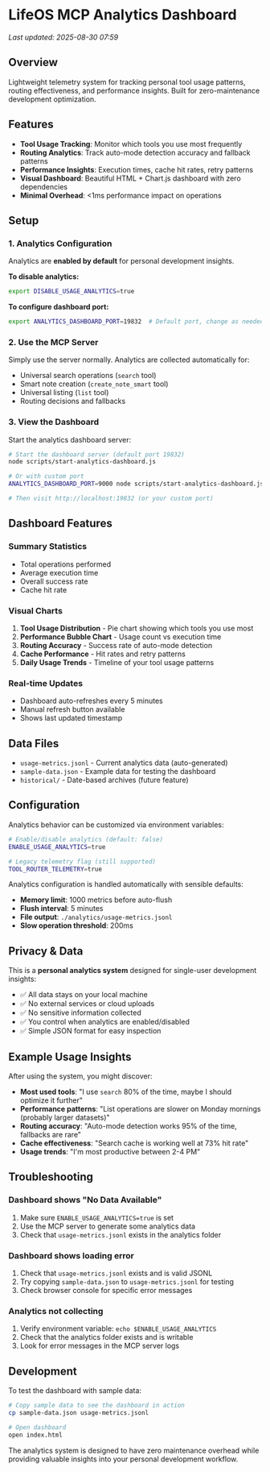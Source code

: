 # LifeOS MCP Analytics Dashboard

*Last updated: 2025-08-30 07:59*

## Overview

Lightweight telemetry system for tracking personal tool usage patterns, routing effectiveness, and performance insights. Built for zero-maintenance development optimization.

## Features

- **Tool Usage Tracking**: Monitor which tools you use most frequently
- **Routing Analytics**: Track auto-mode detection accuracy and fallback patterns
- **Performance Insights**: Execution times, cache hit rates, retry patterns
- **Visual Dashboard**: Beautiful HTML + Chart.js dashboard with zero dependencies
- **Minimal Overhead**: <1ms performance impact on operations

## Setup

### 1. Analytics Configuration

Analytics are **enabled by default** for personal development insights.

**To disable analytics:**
```bash
export DISABLE_USAGE_ANALYTICS=true
```

**To configure dashboard port:**
```bash
export ANALYTICS_DASHBOARD_PORT=19832  # Default port, change as needed
```

### 2. Use the MCP Server

Simply use the server normally. Analytics are collected automatically for:
- Universal search operations (`search` tool)
- Smart note creation (`create_note_smart` tool)
- Universal listing (`list` tool)
- Routing decisions and fallbacks

### 3. View the Dashboard

Start the analytics dashboard server:

```bash
# Start the dashboard server (default port 19832)
node scripts/start-analytics-dashboard.js

# Or with custom port
ANALYTICS_DASHBOARD_PORT=9000 node scripts/start-analytics-dashboard.js

# Then visit http://localhost:19832 (or your custom port)
```

## Dashboard Features

### Summary Statistics
- Total operations performed
- Average execution time
- Overall success rate
- Cache hit rate

### Visual Charts
1. **Tool Usage Distribution** - Pie chart showing which tools you use most
2. **Performance Bubble Chart** - Usage count vs execution time
3. **Routing Accuracy** - Success rate of auto-mode detection
4. **Cache Performance** - Hit rates and retry patterns
5. **Daily Usage Trends** - Timeline of your tool usage patterns

### Real-time Updates
- Dashboard auto-refreshes every 5 minutes
- Manual refresh button available
- Shows last updated timestamp

## Data Files

- `usage-metrics.jsonl` - Current analytics data (auto-generated)
- `sample-data.json` - Example data for testing the dashboard
- `historical/` - Date-based archives (future feature)

## Configuration

Analytics behavior can be customized via environment variables:

```bash
# Enable/disable analytics (default: false)
ENABLE_USAGE_ANALYTICS=true

# Legacy telemetry flag (still supported)
TOOL_ROUTER_TELEMETRY=true
```

Analytics configuration is handled automatically with sensible defaults:
- **Memory limit**: 1000 metrics before auto-flush
- **Flush interval**: 5 minutes
- **File output**: `./analytics/usage-metrics.jsonl`
- **Slow operation threshold**: 200ms

## Privacy & Data

This is a **personal analytics system** designed for single-user development insights:

- ✅ All data stays on your local machine
- ✅ No external services or cloud uploads
- ✅ No sensitive information collected
- ✅ You control when analytics are enabled/disabled
- ✅ Simple JSON format for easy inspection

## Example Usage Insights

After using the system, you might discover:

- **Most used tools**: "I use `search` 80% of the time, maybe I should optimize it further"
- **Performance patterns**: "List operations are slower on Monday mornings (probably larger datasets)"
- **Routing accuracy**: "Auto-mode detection works 95% of the time, fallbacks are rare"
- **Cache effectiveness**: "Search cache is working well at 73% hit rate"
- **Usage trends**: "I'm most productive between 2-4 PM"

## Troubleshooting

### Dashboard shows "No Data Available"
1. Make sure `ENABLE_USAGE_ANALYTICS=true` is set
2. Use the MCP server to generate some analytics data
3. Check that `usage-metrics.jsonl` exists in the analytics folder

### Dashboard shows loading error
1. Check that `usage-metrics.jsonl` exists and is valid JSONL
2. Try copying `sample-data.json` to `usage-metrics.jsonl` for testing
3. Check browser console for specific error messages

### Analytics not collecting
1. Verify environment variable: `echo $ENABLE_USAGE_ANALYTICS`
2. Check that the analytics folder exists and is writable
3. Look for error messages in the MCP server logs

## Development

To test the dashboard with sample data:

```bash
# Copy sample data to see the dashboard in action
cp sample-data.json usage-metrics.jsonl

# Open dashboard
open index.html
```

The analytics system is designed to have zero maintenance overhead while providing valuable insights into your personal development workflow.